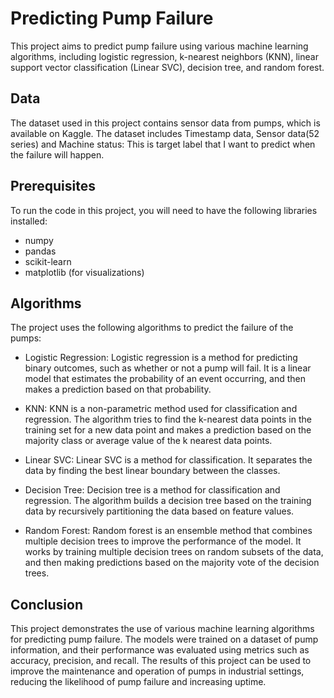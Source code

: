 # Predicting Pump Failure
This project aims to predict pump failure using various machine learning algorithms, including logistic regression, k-nearest neighbors (KNN), linear support vector classification (Linear SVC), decision tree, and random forest.

## Data
The dataset used in this project contains sensor data from pumps, which is available on Kaggle. The dataset includes Timestamp data, Sensor data(52 series) and Machine status: This is target label that I want to predict when the failure will happen.

## Prerequisites
To run the code in this project, you will need to have the following libraries installed:

- numpy
- pandas
- scikit-learn
- matplotlib (for visualizations)

## Algorithms
The project uses the following algorithms to predict the failure of the pumps:

- Logistic Regression: Logistic regression is a method for predicting binary outcomes, such as whether or not a pump will fail. It is a linear model that estimates the probability of an event occurring, and then makes a prediction based on that probability.

- KNN: KNN is a non-parametric method used for classification and regression. The algorithm tries to find the k-nearest data points in the training set for a new data point and makes a prediction based on the majority class or average value of the k nearest data points.

- Linear SVC: Linear SVC is a method for classification. It separates the data by finding the best linear boundary between the classes.

- Decision Tree: Decision tree is a method for classification and regression. The algorithm builds a decision tree based on the training data by recursively partitioning the data based on feature values.

- Random Forest: Random forest is an ensemble method that combines multiple decision trees to improve the performance of the model. It works by training multiple decision trees on random subsets of the data, and then making predictions based on the majority vote of the decision trees.

## Conclusion
This project demonstrates the use of various machine learning algorithms for predicting pump failure. The models were trained on a dataset of pump information, and their performance was evaluated using metrics such as accuracy, precision, and recall. The results of this project can be used to improve the maintenance and operation of pumps in industrial settings, reducing the likelihood of pump failure and increasing uptime.
